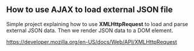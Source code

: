 ## How to use AJAX to load external JSON file

Simple project explaining how to use __XMLHttpRequest__ to load and parse external JSON data.
Then we render JSON data to a DOM element.

https://developer.mozilla.org/en-US/docs/Web/API/XMLHttpRequest

